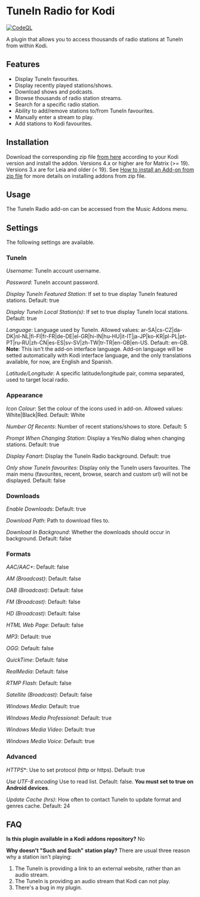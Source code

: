 # TuneIn Radio for Kodi

[![CodeQL](https://github.com/joaconigro/plugin.audio.tuneinradio/actions/workflows/codeql-analysis.yml/badge.svg)](https://github.com/joaconigro/plugin.audio.tuneinradio/actions/workflows/codeql-analysis.yml)

A plugin that allows you to access thousands of radio stations at TuneIn from within Kodi.

## Features

- Display TuneIn favourites.
- Display recently played stations/shows.
- Download shows and podcasts.
- Browse thousands of radio station streams.
- Search for a specific radio station.
- Ability to add/remove stations to/from TuneIn favourites.
- Manually enter a stream to play.
- Add stations to Kodi favourites.

## Installation

Download the corresponding zip file [from here][1] according to your Kodi version and install the addon.
Versions 4.x or higher are for Matrix (>= 19).
Versions 3.x are for Leia and older (< 19).
See [How to install an Add-on from zip file][2] for more details on installing addons from zip file.

## Usage

The TuneIn Radio add-on can be accessed from the Music Addons menu.

## Settings

The following settings are available.

### **TuneIn**

*Username*: TuneIn account username.

*Password*: TuneIn account password.

*Display TuneIn Featured Station*: If set to true display TuneIn featured stations. Default: true

*Display TuneIn Local Station(s)*: If set to true display TuneIn local stations. Default: true

*Language*: Language used by TuneIn. Allowed values: ar-SA|cs-CZ|da-DK|nl-NL|fi-FI|fr-FR|de-DE|el-GR|hi-IN|hu-HU|it-IT|ja-JP|ko-KR|pl-PL|pt-PT|ru-RU|zh-CN|es-ES|sv-SV|zh-TW|tr-TR|en-GB|en-US. Default: en-GB. **Note**: This isn't the add-on interface language. Add-on language will be setted automatically with Kodi interface language, and the only translations available, for now, are English and Spanish.

*Latitude/Longitude*: A specific latitude/longitude pair, comma separated, used to target local radio.

### **Appearance**

*Icon Colour*: Set the colour of the icons used in add-on. Allowed values: White|Black|Red. Default: White

*Number Of Recents*: Number of recent stations/shows to store. Default: 5

*Prompt When Changing Station*: Display a Yes/No dialog when changing stations. Default: true

*Display Fanart*: Display the TuneIn Radio background. Default: true

*Only show TuneIn favourites*: Display only the TuneIn users favourites. The main menu (favourites, recent, browse, search and custom url) will not be displayed. Default: false

### **Downloads**

*Enable Downloads*: Default: true

*Download Path*: Path to download files to.

*Download In Background*: Whether the downloads should occur in background. Default: false

### **Formats**

*AAC/AAC+*: Default: false

*AM (Broadcast)*: Default: false

*DAB (Broadcast)*: Default: false

*FM (Broadcast)*: Default: false

*HD (Broadcast)*: Default: false

*HTML Web Page*: Default: false

*MP3*: Default: true

*OGG*: Default: false

*QuickTime*: Default: false

*RealMedia*: Default: false

*RTMP Flash*: Default: false

*Satellite (Broadcast)*: Default: false

*Windows Media*: Default: true

*Windows Media Professional*: Default: true

*Windows Media Video*: Default: true

*Windows Media Voice*: Default: true

### **Advanced**

*HTTPS**: Use to set protocol (http or https). Default: true

*Use UTF-8 encoding* Use to read list. Default: false. **You must set to true on Android devices**.

*Update Cache (hrs)*: How often to contact TuneIn to update format and genres cache. Default: 24

## FAQ

**Is this plugin available in a Kodi addons repository?** No

**Why doesn't "Such and Such" station play?** There are usual three reason why a station isn't playing:

1. The TuneIn is providing a link to an external website, rather than an audio stream.</li>
2. The TuneIn is providing an audio stream that Kodi can not play.</li>
3. There's a bug in my plugin.

[1]: https://github.com/joaconigro/plugin.audio.tuneinradio/releases
[2]: https://kodi.wiki/view/Add-on_manager#How_to_install_from_a_ZIP_file
